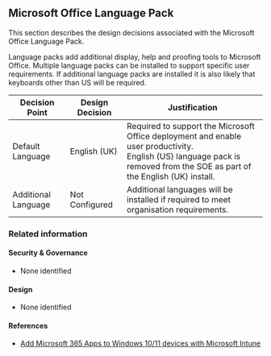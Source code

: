 Microsoft Office Language Pack
---

This section describes the design decisions associated with the Microsoft Office Language Pack.

Language packs add additional display, help and proofing tools to Microsoft Office. Multiple language packs can be installed to support specific user requirements. If additional language packs are installed it is also likely that keyboards other than US will be required.


| Decision Point      | Design Decision           | Justification                                                                                                                                                                                                                                               |
|---------------------|---------------------------|-------------------------------------------------------------------------------------------------------------------------------------------------------------------------------------------------------------------------------------------------------------|
| Default Language    | English (UK)  | Required to support the Microsoft Office deployment and enable user productivity.<br>English (US) language pack is removed from the SOE as part of the English (UK) install. |
| Additional Language | Not Configured            | Additional languages will be installed if required to meet organisation requirements.                                                                                                                                                                       |


### Related information

#### Security & Governance

* None identified

#### Design

* None identified

#### References

* [Add Microsoft 365 Apps to Windows 10/11 devices with Microsoft Intune](https://learn.microsoft.com/mem/intune/apps/apps-add-office365)

